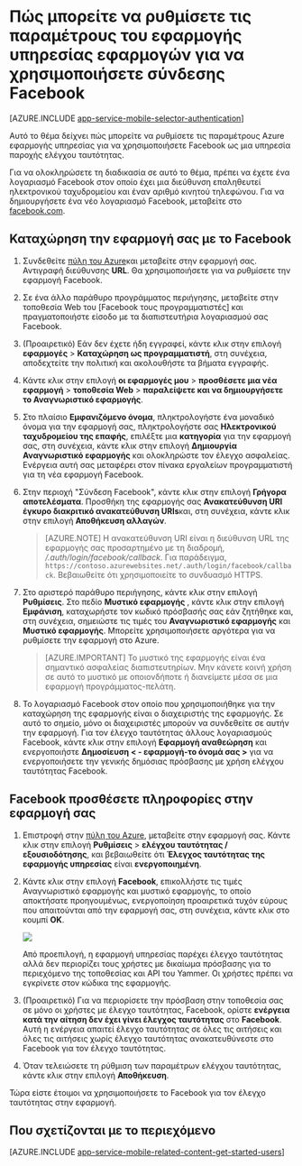 <properties
    pageTitle="Τρόπος ρύθμισης των παραμέτρων ελέγχου ταυτότητας Facebook για την εφαρμογή υπηρεσιών εφαρμογής"
    description="Μάθετε πώς να ρύθμιση παραμέτρων ελέγχου ταυτότητας Facebook για την εφαρμογή σας εφαρμογή υπηρεσιών."
    services="app-service"
    documentationCenter=""
    authors="mattchenderson"
    manager="erikre"
    editor=""/>

<tags
    ms.service="app-service-mobile"
    ms.workload="mobile"
    ms.tgt_pltfrm="na"
    ms.devlang="multiple"
    ms.topic="article"
    ms.date="10/01/2016"
    ms.author="mahender"/>

# <a name="how-to-configure-your-app-service-application-to-use-facebook-login"></a>Πώς μπορείτε να ρυθμίσετε τις παραμέτρους του εφαρμογής υπηρεσίας εφαρμογών για να χρησιμοποιήσετε σύνδεσης Facebook

[AZURE.INCLUDE [app-service-mobile-selector-authentication](../../includes/app-service-mobile-selector-authentication.md)]

Αυτό το θέμα δείχνει πώς μπορείτε να ρυθμίσετε τις παραμέτρους Azure εφαρμογής υπηρεσίας για να χρησιμοποιήσετε Facebook ως μια υπηρεσία παροχής ελέγχου ταυτότητας.

Για να ολοκληρώσετε τη διαδικασία σε αυτό το θέμα, πρέπει να έχετε ένα λογαριασμό Facebook στον οποίο έχει μια διεύθυνση επαληθευτεί ηλεκτρονικού ταχυδρομείου και έναν αριθμό κινητού τηλεφώνου. Για να δημιουργήσετε ένα νέο λογαριασμό Facebook, μεταβείτε στο [facebook.com].

## <a name="register"> </a>Καταχώρηση την εφαρμογή σας με το Facebook

1. Συνδεθείτε [πύλη του Azure]και μεταβείτε στην εφαρμογή σας. Αντιγραφή διεύθυνσης **URL**. Θα χρησιμοποιήσετε για να ρυθμίσετε την εφαρμογή Facebook.

2. Σε ένα άλλο παράθυρο προγράμματος περιήγησης, μεταβείτε στην τοποθεσία Web του [Facebook τους προγραμματιστές] και πραγματοποιήστε είσοδο με τα διαπιστευτήρια λογαριασμού σας Facebook.

3. (Προαιρετικό) Εάν δεν έχετε ήδη εγγραφεί, κάντε κλικ στην επιλογή **εφαρμογές** > **Καταχώρηση ως προγραμματιστή**, στη συνέχεια, αποδεχτείτε την πολιτική και ακολουθήστε τα βήματα εγγραφής.

4. Κάντε κλικ στην επιλογή **οι εφαρμογές μου** > **προσθέσετε μια νέα εφαρμογή** > **τοποθεσία Web** > **παραλείψετε και να δημιουργήσετε το Αναγνωριστικό εφαρμογής**. 

5. Στο πλαίσιο **Εμφανιζόμενο όνομα**, πληκτρολογήστε ένα μοναδικό όνομα για την εφαρμογή σας, πληκτρολογήστε σας **Ηλεκτρονικού ταχυδρομείου της επαφής**, επιλέξτε μια **κατηγορία** για την εφαρμογή σας, στη συνέχεια, κάντε κλικ στην επιλογή **Δημιουργία Αναγνωριστικό εφαρμογής** και ολοκληρώστε τον έλεγχο ασφαλείας. Ενέργεια αυτή σας μεταφέρει στον πίνακα εργαλείων προγραμματιστή για τη νέα εφαρμογή Facebook.

6. Στην περιοχή "Σύνδεση Facebook", κάντε κλικ στην επιλογή **Γρήγορα αποτελέσματα**. Προσθήκη της εφαρμογής σας **Ανακατεύθυνση URI** **έγκυρο διακριτικό ανακατεύθυνση URIs**και, στη συνέχεια, κάντε κλικ στην επιλογή **Αποθήκευση αλλαγών**. 

    > [AZURE.NOTE] Η ανακατεύθυνση URI είναι η διεύθυνση URL της εφαρμογής σας προσαρτημένο με τη διαδρομή, _/.auth/login/facebook/callback_. Για παράδειγμα, `https://contoso.azurewebsites.net/.auth/login/facebook/callback`. Βεβαιωθείτε ότι χρησιμοποιείτε το συνδυασμό HTTPS.

6. Στο αριστερό παράθυρο περιήγησης, κάντε κλικ στην επιλογή **Ρυθμίσεις**. Στο πεδίο **Μυστικό εφαρμογής** , κάντε κλικ στην επιλογή **Εμφάνιση**, καταχωρήστε τον κωδικό πρόσβασής σας εάν ζητήθηκε και, στη συνέχεια, σημειώστε τις τιμές του **Αναγνωριστικό εφαρμογής** και **Μυστικό εφαρμογής**. Μπορείτε χρησιμοποιήσετε αργότερα για να ρυθμίσετε την εφαρμογή στο Azure.

    > [AZURE.IMPORTANT] Το μυστικό της εφαρμογής είναι ένα σημαντικό ασφαλείας διαπιστευτηρίων. Μην κάνετε κοινή χρήση σε αυτό το μυστικό με οποιονδήποτε ή διανείμετε μέσα σε μια εφαρμογή προγράμματος-πελάτη.

7. Το λογαριασμό Facebook στον οποίο που χρησιμοποιήθηκε για την καταχώρηση της εφαρμογής είναι ο διαχειριστής της εφαρμογής. Σε αυτό το σημείο, μόνο οι διαχειριστές μπορούν να συνδεθείτε σε αυτήν την εφαρμογή. Για τον έλεγχο ταυτότητας άλλους λογαριασμούς Facebook, κάντε κλικ στην επιλογή **Εφαρμογή αναθεώρηση** και ενεργοποιήστε **Δημοσίευση < - εφαρμογή-το όνομά σας >** για να ενεργοποιήσετε την γενικής δημόσιας πρόσβασης με χρήση ελέγχου ταυτότητας Facebook.

## <a name="secrets"> </a>Facebook προσθέσετε πληροφορίες στην εφαρμογή σας

1. Επιστροφή στην [πύλη του Azure], μεταβείτε στην εφαρμογή σας. Κάντε κλικ στην επιλογή **Ρυθμίσεις** > **ελέγχου ταυτότητας / εξουσιοδότησης**, και βεβαιωθείτε ότι **Έλεγχος ταυτότητας της εφαρμογής υπηρεσίας** είναι **ενεργοποιημένη**.

2. Κάντε κλικ στην επιλογή **Facebook**, επικολλήστε τις τιμές Αναγνωριστικό εφαρμογής και μυστικό εφαρμογής, το οποίο αποκτήσατε προηγουμένως, ενεργοποίηση προαιρετικά τυχόν εύρους που απαιτούνται από την εφαρμογή σας, στη συνέχεια, κάντε κλικ στο κουμπί **OK**.

    ![][0]

    Από προεπιλογή, η εφαρμογή υπηρεσίας παρέχει έλεγχο ταυτότητας αλλά δεν περιορίζει τους χρήστες με δικαίωμα πρόσβασης για το περιεχόμενο της τοποθεσίας και API του Yammer. Οι χρήστες πρέπει να εγκρίνετε στον κώδικα της εφαρμογής.

3. (Προαιρετικό) Για να περιορίσετε την πρόσβαση στην τοποθεσία σας σε μόνο οι χρήστες με έλεγχο ταυτότητας, Facebook, ορίστε **ενέργεια κατά την αίτηση δεν έχει γίνει έλεγχος ταυτότητας** στο **Facebook**. Αυτή η ενέργεια απαιτεί έλεγχο ταυτότητας σε όλες τις αιτήσεις και όλες τις αιτήσεις χωρίς έλεγχο ταυτότητας ανακατευθύνεστε στο Facebook για τον έλεγχο ταυτότητας.

4. Όταν τελειώσετε τη ρύθμιση των παραμέτρων ελέγχου ταυτότητας, κάντε κλικ στην επιλογή **Αποθήκευση**.

Τώρα είστε έτοιμοι να χρησιμοποιήσετε το Facebook για τον έλεγχο ταυτότητας στην εφαρμογή.

## <a name="related-content"> </a>Που σχετίζονται με το περιεχόμενο

[AZURE.INCLUDE [app-service-mobile-related-content-get-started-users](../../includes/app-service-mobile-related-content-get-started-users.md)]

<!-- Images. -->
[0]: ./media/app-service-mobile-how-to-configure-facebook-authentication/mobile-app-facebook-settings.png

<!-- URLs. -->
[Προγραμματιστές Facebook]: http://go.microsoft.com/fwlink/p/?LinkId=268286
[facebook.com]: http://go.microsoft.com/fwlink/p/?LinkId=268285
[Get started with authentication]: /en-us/develop/mobile/tutorials/get-started-with-users-dotnet/
[Πύλη του Azure]: https://portal.azure.com/
